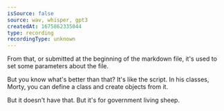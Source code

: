 ```yaml
---
isSource: false
source: wav, whisper, gpt3
createdAt: 1675862335044
type: recording
recordingType: unknown
---
```



From that, or submitted at the beginning of the markdown file, it's used to set some parameters about the file.

But you know what's better than that? It's like the script. In his classes, Morty, you can define a class and create objects from it.

But it doesn't have that. But it's for government living sheep.